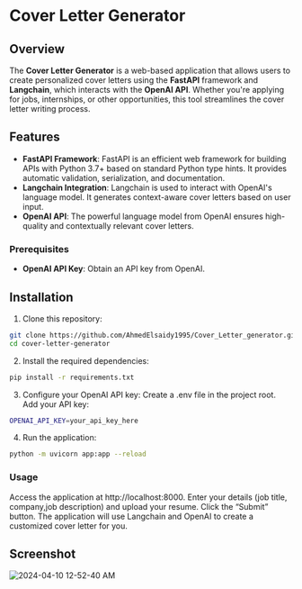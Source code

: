 # Cover Letter Generator

## Overview
The **Cover Letter Generator** is a web-based application that allows users to create personalized cover letters using the **FastAPI** framework and **Langchain**, which interacts with the **OpenAI API**. Whether you're applying for jobs, internships, or other opportunities, this tool streamlines the cover letter writing process.

## Features
- **FastAPI Framework**: FastAPI is an efficient web framework for building APIs with Python 3.7+ based on standard Python type hints. It provides automatic validation, serialization, and documentation.
- **Langchain Integration**: Langchain is used to interact with OpenAI's language model. It generates context-aware cover letters based on user input.
- **OpenAI API**: The powerful language model from OpenAI ensures high-quality and contextually relevant cover letters.

### Prerequisites
- **OpenAI API Key**: Obtain an API key from OpenAI.

## Installation
1. Clone this repository:
 ```bash
 git clone https://github.com/AhmedElsaidy1995/Cover_Letter_generator.git
 cd cover-letter-generator
```
2. Install the required dependencies:
```bash
pip install -r requirements.txt
```

3. Configure your OpenAI API key:
Create a .env file in the project root.
Add your API key:
```bash
OPENAI_API_KEY=your_api_key_here
```

4. Run the application:
```bash
python -m uvicorn app:app --reload
```

### Usage
Access the application at http://localhost:8000.
Enter your details (job title, company,job description) and upload your resume.
Click the “Submit” button.
The application will use Langchain and OpenAI to create a customized cover letter for you.

## Screenshot
![2024-04-10 12-52-40 AM](https://github.com/AhmedElsaidy1995/Cover_Letter_generator/assets/45700852/fca933a4-d931-44ee-9929-438ef5396c4e)


                                                
